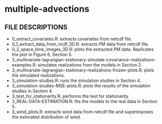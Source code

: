 # multiple-advections

## FILE DESCRIPTIONS

- 0_extract_covariates.R: extracts covariates from netcdf file.
- 0_1_extract_data_from_ncdf_3D.R: extracts PM data from netcdf file.
- 0_2_space_time_images_3D.R: plots the extracted PM data. Replicates the plot in Figure 6, Section 5.
- 3_multivariate-lagrangian-stationary-simulate-covariance-realizations-examples.R: simulates realizations from the models in Section 2.
- 3_multivariate-lagrangian-stationary-realizations-frozen-plots.R: plots the simulated realizations.
- 3_simulation-studies.R: runs the simulation studies in Section 4.
- 3_simulation-studies-MSE-plots.R: plots the results of the simulation studies in Section 4.
- 3_test_for_stationarity.R: performs the test for stationarity.
- 3_REAL-DATA-ESTIMATION.R: fits the models to the real data in Section 5.
- 3_wind_plots.R: extracts wind data from netcdf file and superimposes the estimated distribution of wind.

